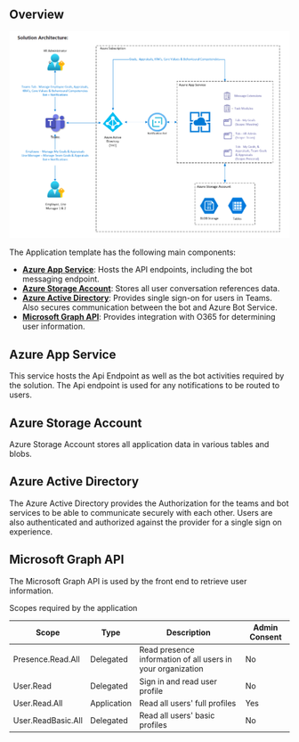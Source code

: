 ## Overview

![Overview](img/image_004.png)

The Application template has the following main components:

- [**Azure App Service**](#azure-app-service): Hosts the API endpoints, including the bot messaging endpoint.
- [**Azure Storage Account**](#azure-storage-account): Stores all user conversation references data.
- [**Azure Active Directory**](#azure-active-directory): Provides single sign-on for users in Teams. Also secures communication between the bot and Azure Bot Service.
- [**Microsoft Graph API**](#microsoft-graph-api): Provides integration with O365 for determining user information.

## Azure App Service
This service hosts the Api Endpoint as well as the bot activities required by the solution. The Api endpoint is used for any notifications to be routed to users.

## Azure Storage Account
Azure Storage Account stores all application data in various tables and blobs.

## Azure Active Directory
The Azure Active Directory provides the Authorization for the teams and bot services to be able to communicate securely with each other. Users are also authenticated and authorized against the provider for a single sign on experience. 

## Microsoft Graph API
The Microsoft Graph API is used by the front end to retrieve user information.

Scopes required by the application

| Scope  | Type   | Description  | Admin Consent  |
|---|---|---|---|
| Presence.Read.All  | Delegated  | Read presence information of all users in your organization  | No  |
| User.Read  | Delegated  |  Sign in and read user profile | No  |
| User.Read.All  | Application  | Read all users' full profiles  | Yes  |
| User.ReadBasic.All  | Delegated  | Read all users' basic profiles  | No  |
